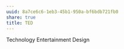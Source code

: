 ```yaml
---
uuid: 8a7ce6c6-1eb3-45b1-950a-bf6bdb721fb0
share: true
title: TED
---
```

Technology Entertainment Design